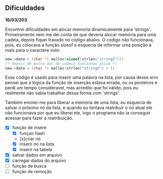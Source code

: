 ## Dificuldades
**16/03/203**

Encontrei dificuldades em alocar memoria dinamicamente para 'strings'. 
Primeiramente nem me dei conta de que deveria alocar memória para uma cadeia, depois fiquei travado no código abaixo.
O codigo não funcionava, pois, eu colocava a função sizeof e esquecia de informar uma posição a mais para o caractere nulo: 

```c
new->data = (char *) malloc(sizeof(strlen("string2")))
/* depois de muita dor de cabeça funcionou assim */
new->data = (char *) malloc(strlen("string2") + 1)
```
Esse código é usado para inserir uma palavra na lista, por causa desse erro pensei que a lógica da função de inserção estava errada, ou os ponteiros e perdi um tempo consideravel, mas acredito que foi válido, pois eu realmente não sabia trabalhar dessa forma com 'strings'.

Também enrolei-me para liberar a memória de uma lista, eu esquecia de salvar o próximo nó da lista, e quando eu tentava reatribuir o nó atual ele não funcionava por que eu liberei ele, logo o programa não ia conseguir acessar para fazer a reatribuição.

- [x]  função de insere
    - [x] funçao hash
    - [x]criar nó
    - [x] inserir no na lista
    - [x] inserir na tabela
- [x] salvar dados em arquivo
- [x] carregar dados do arquivo
- [ ] função de busca
- [ ] função de remoção
